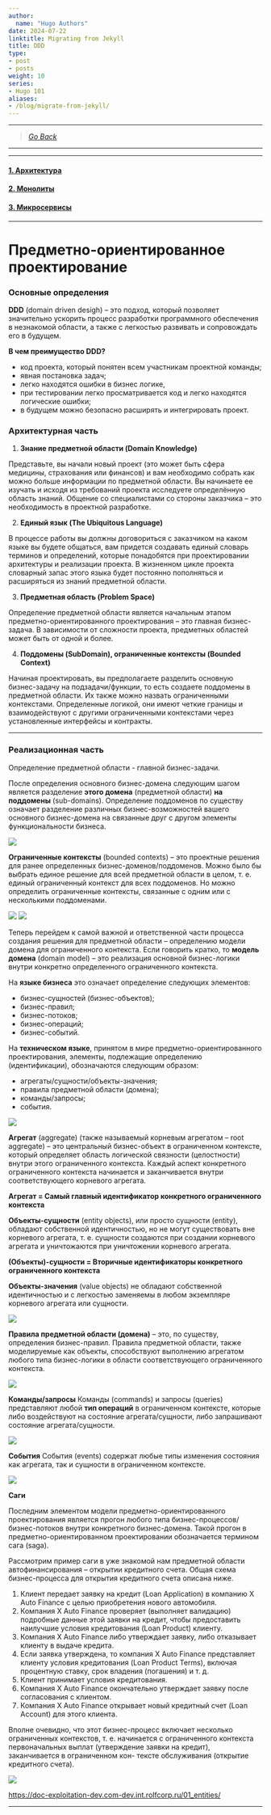 ```yaml
---
author:
  name: "Hugo Authors"
date: 2024-07-22
linktitle: Migrating from Jekyll
title: DDD
type:
- post
- posts
weight: 10
series:
- Hugo 101
aliases:
- /blog/migrate-from-jekyll/
---
```


---
>[*Go Back*](http://localhost:1313/advanced/)
---

---
#### [1. Архитектура](#основные-определения)

#### [2. Монолиты](#архитектурная-часть)

#### [3. Микросервисы](#реализационная-часть)
---

# Предметно-ориентированное проектирование

### Основные определения

**DDD** (domain driven desigh) – это подход, который позволяет значительно ускорить процесс разработки программного обеспечения в незнакомой области, а также с легкостью развивать и сопровождать его в будущем.

**В чем преимущество DDD?**

- код проекта, который понятен всем участникам проектной команды;
- явная постановка задач;
- легко находятся ошибки в бизнес логике,
- при тестировании легко просматривается код и легко находятся логические ошибки;
- в будущем можно безопасно расширять и интегрировать проект.

### Архитектурная часть

1. **Знание предметной области (Domain Knowledge)**
  
Представьте, вы начали новый проект (это может быть сфера медицины, страхования или финансов) и вам необходимо собрать как можно больше информации по предметной области. Вы начинаете ее изучать и исходя из требований проекта исследуете определённую область знаний. Общение со специалистами со стороны заказчика – это необходимость в проектной разработке.

2. **Единый язык (The Ubiquitous Language)**
  
В процессе работы вы должны договориться с заказчиком на каком языке вы будете общаться, вам придется создавать единый словарь терминов и определений, которые понадобятся при проектировании архитектуры и реализации проекта. В жизненном цикле проекта словарный запас этого языка будет постоянно пополняться и расширяться из знаний предметной области.

3. **Предметная область (Problem Space)**

Определение предметной области является начальным этапом предметно-ориентированного проектирования – это главная бизнес-задача. В зависимости от сложности проекта, предметных областей может быть от одной и более.

4. **Поддомены (SubDomain), ограниченные контексты (Bounded Context)**

Начиная проектировать, вы предполагаете разделить основную бизнес-задачу на подзадачи/функции, то есть создаете поддомены в предметной области. Их также можно назвать ограниченными контекстами. Определенные логикой, они имеют четкие границы и взаимодействуют с другими ограниченными контекстами через установленные интерфейсы и контракты.

---

### Реализационная часть

Определение предметной области - главной бизнес-задачи.

После определения основного бизнес-домена следующим шагом является разделение **этого домена** (предметной области) **на поддомены** (sub-domains). Определение поддоменов по существу означает разделение различных бизнес-возможностей вашего основного бизнес-домена на связанные друг с другом элементы функциональности бизнеса.

![](/ddd/1.png)

**Ограниченные контексты** (bounded contexts) – это проектные решения для ранее определенных бизнес-доменов/поддоменов.
Можно было бы выбрать единое решение для всей предметной области в целом, т. е. единый ограниченный контекст для всех поддоменов. Но можно определить ограниченные контексты, связанные с одним или с несколькими поддоменами.

![](/ddd/2.png)
![](/ddd/3.png)

Теперь перейдем к самой важной и ответственной части процесса создания решения для предметной области – определению модели домена для ограниченного контекста. Если говорить кратко, то **модель домена** (domain model) – это реализация основной бизнес-логики внутри конкретно определенного ограниченного контекста.

На **языке бизнеса** это означает определение следующих элементов:
- бизнес-сущностей (бизнес-объектов);
- бизнес-правил;
- бизнес-потоков;
- бизнес-операций;
- бизнес-событий.

На **техническом языке**, принятом в мире предметно-ориентированного проектирования, элементы, подлежащие определению (идентификации), обозначаются следующим образом:
- агрегаты/сущности/объекты-значения;
- правила предметной области (домена);
- команды/запросы;
- события.

![](/ddd/4.png)

**Агрегат** (aggregate) (также называемый корневым агрегатом – root aggregate) – это центральный бизнес-объект в ограниченном контексте, который определяет область логической связности (целостности) внутри этого ограниченного контекста. Каждый аспект конкретного ограниченного контекста начинается и заканчивается внутри соответствующего корневого агрегата.

**Агрегат = Самый главный идентификатор конкретного ограниченного контекста**

**Объекты-сущности** (entity objects), или просто сущности (entity), обладают собственной идентичностью, но не могут существовать вне корневого агрегата, т. е. сущности создаются при создании корневого агрегата и уничтожаются при уничтожении корневого агрегата.

**(Объекты)-сущности = Вторичные идентификаторы конкретного ограниченного контекста**

**Объекты-значения** (value objects) не обладают собственной идентичностью и с легкостью заменяемы в любом экземпляре корневого агрегата или сущности.

![](/ddd/5.png)

**Правила предметной области (домена)** – это, по существу, определения бизнес-правил. Правила предметной области, также моделируемые как объекты, способствуют выполнению агрегатом любого типа бизнес-логики в области соответствующего ограниченного контекста.

![](/ddd/6.png)

**Команды/запросы**
Команды (commands) и запросы (queries) представляют любой **тип операций** в ограниченном контексте, которые либо воздействуют на состояние агрегата/сущности, либо запрашивают состояние агрегата/сущности.

![](/ddd/7.png)

**События**
События (events) содержат любые типы изменения состояния как агрегата, так и сущности в ограниченном контексте.

![](/ddd/8.png)

**Саги**

Последним элементом модели предметно-ориентированного проектирования является прогон любого типа бизнес-процессов/бизнес-потоков внутри конкретного бизнес-домена. Такой прогон в предметно-ориентированном проектировании обозначается термином сага (saga). 

Рассмотрим пример саги в уже знакомой нам предметной области автофинансирования – открытии кредитного счета.
Общая схема бизнес-процесса для открытия кредитного счета описана ниже.
1. Клиент передает заявку на кредит (Loan Application) в компанию X Auto Finance с целью приобретения нового автомобиля.
2. Компания X Auto Finance проверяет (выполняет валидацию) подробные данные этой заявки на кредит, чтобы предоставить наилучшие условия кредитования (Loan Product) клиенту.
3. Компания X Auto Finance либо утверждает заявку, либо отказывает клиенту в выдаче кредита.
4. Если заявка утверждена, то компания X Auto Finance представляет клиенту условия кредитования (Loan Product Terms), включая процентную ставку, срок владения (погашения) и т. д.
5. Клиент принимает условия кредитования.
6. Компания X Auto Finance окончательно утверждает заявку после согласования с клиентом.
7. Компания X Auto Finance открывает новый кредитный счет (Loan Account) для этого клиента.

Вполне очевидно, что этот бизнес-процесс включает несколько ограниченных контекстов, т. е. начинается с ограниченного контекста первоначальных выплат (утверждение заявки на кредит), заканчивается в ограниченном кон- тексте обслуживания (открытие кредитного счета). 

![](/ddd/9.png)


https://doc-exploitation-dev.com-dev.int.rolfcorp.ru/01_entities/


---